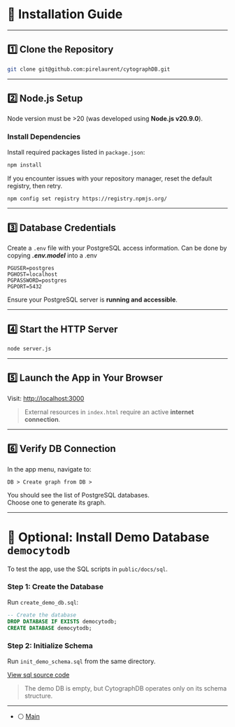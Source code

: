 # 🚀 Installation Guide

---

## 1️⃣ Clone the Repository

```bash
git clone git@github.com:pirelaurent/cytographDB.git
```

---

## 2️⃣ Node.js Setup

Node version must be >20  (was developed using **Node.js v20.9.0**).

### Install Dependencies

Install required packages listed in `package.json`:

```bash
npm install
```

If you encounter issues with your repository manager, reset the default registry, then retry. 

```bash
npm config set registry https://registry.npmjs.org/
```

---

## 3️⃣ Database Credentials

Create a `.env` file with your PostgreSQL access information. 
Can be done by copying ***.env.model*** into a .env 

```env
PGUSER=postgres
PGHOST=localhost
PGPASSWORD=postgres
PGPORT=5432
```

Ensure your PostgreSQL server is **running and accessible**.

---

## 4️⃣ Start the HTTP Server

```bash
node server.js
```

---

## 5️⃣ Launch the App in Your Browser

Visit: [http://localhost:3000](http://localhost:3000)

> External resources in `index.html` require an active **internet connection**.

---

## 6️⃣ Verify DB Connection

In the app menu, navigate to:

```
DB > Create graph from DB >
```

You should see the list of PostgreSQL databases.  
Choose one to generate its graph.

---

# 🧪 Optional: Install Demo Database `democytodb`

To test the app, use the SQL scripts in `public/docs/sql`.

### Step 1: Create the Database

Run `create_demo_db.sql`:

```sql
-- Create the database
DROP DATABASE IF EXISTS democytodb;
CREATE DATABASE democytodb;
```

### Step 2: Initialize Schema

Run `init_demo_schema.sql` from the same directory.

[View sql source code](./sql/init_demo_schema.sql)

> The demo DB is empty, but CytographDB operates only on its schema structure.

---

- ⚪️ [Main](./main.md)
